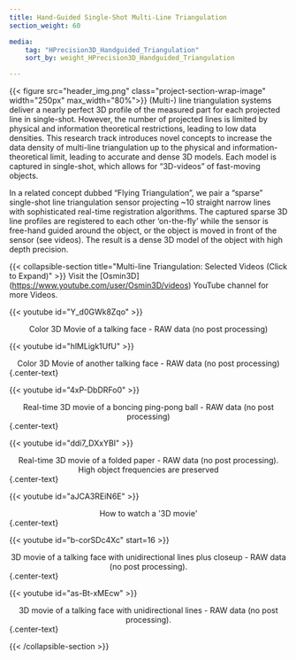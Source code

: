 ```yaml
---
title: Hand-Guided Single-Shot Multi-Line Triangulation
section_weight: 60

media:
    tag: "HPrecision3D_Handguided_Triangulation"
    sort_by: weight_HPrecision3D_Handguided_Triangulation

---
```

{{< figure src="header_img.png" class="project-section-wrap-image" width="250px" max_width="80%">}}
(Multi-) line triangulation systems deliver a nearly perfect 3D profile of the measured part for each projected line in single-shot. However, the number of projected lines is limited by physical and information theoretical restrictions, leading to low data densities. This research track introduces novel concepts to increase the data density of multi-line triangulation up to the physical and information-theoretical limit, leading to accurate and dense 3D models. Each model is captured in single-shot, which allows for “3D-videos” of fast-moving objects. 

 In a related concept dubbed “Flying Triangulation”, we pair a “sparse” single-shot line triangulation sensor projecting ~10 straight narrow lines with sophisticated real-time registration algorithms. The captured sparse 3D line profiles are registered to each other ‘on-the-fly’ while the sensor is free-hand guided around the object, or the object is moved in front of the sensor (see videos). The result is a dense 3D model of the object with high depth precision.
 
 {{< collapsible-section title="Multi-line Triangulation: Selected Videos (Click to Expand)" >}}
Visit the [Osmin3D] (https://www.youtube.com/user/Osmin3D/videos) YouTube channel for more Videos.

{{< youtube id="Y_d0GWk8Zqo" >}}
<center> Color 3D Movie of a talking face - RAW data (no post processing) </center>

{{< youtube id="hlMLigk1UfU" >}}
<center> Color 3D Movie of another talking face - RAW data (no post processing) </center>
{.center-text}

{{< youtube id="4xP-DbDRFo0" >}}
<center> Real-time 3D movie of a boncing ping-pong ball - RAW data (no post processing) </center>
{.center-text}

{{< youtube id="ddi7_DXxYBI" >}}
<center> Real-time 3D movie of a folded paper - RAW data (no post processing). High object frequencies are preserved </center>
{.center-text}

{{< youtube id="aJCA3REiN6E" >}}
<center> How to watch a '3D movie' </center>
{.center-text}

{{< youtube id="b-corSDc4Xc" start=16 >}}
<center> 3D movie of a talking face with unidirectional lines plus closeup - RAW data (no post processing). </center>
{.center-text}

{{< youtube id="as-Bt-xMEcw" >}}
<center> 3D movie of a talking face with unidirectional lines - RAW data (no post processing). </center>
{.center-text}

 {{< /collapsible-section >}}